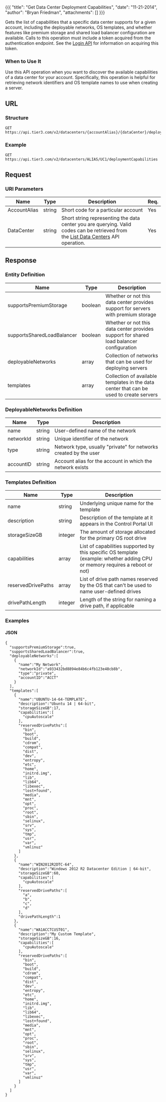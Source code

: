 {{{
  "title": "Get Data Center Deployment Capabilities",
  "date": "11-21-2014",
  "author": "Bryan Friedman",
  "attachments": []
}}}

Gets the list of capabilities that a specific data center supports for a given account, including the deployable networks, OS templates, and whether features like premium storage and shared load balancer configuration are available. Calls to this operation must include a token acquired from the authentication endpoint. See the <a href="/api-docs/v2#authentication-login">Login API</a> for information on acquiring this token.

### When to Use It

Use this API operation when you want to discover the available capabilities of a data center for your account. Specifically, this operation is helpful for retrieving network identifiers and OS template names to use when creating a server.

## URL

### Structure

    GET https://api.tier3.com/v2/datacenters/{accountAlias}/{dataCenter}/deploymentCapabilities

### Example

    GET https://api.tier3.com/v2/datacenters/ALIAS/UC1/deploymentCapabilities

## Request

### URI Parameters

<table>
  <thead>
    <tr>
      <th>Name</th>
      <th>Type</th>
      <th>Description</th>
      <th>Req.</th>
    </tr>
  </thead>
  <tbody>
    <tr>
      <td>AccountAlias</td>
      <td>string</td>
      <td>Short code for a particular account</td>
      <td>Yes</td>
    </tr>
    <tr>
      <td>DataCenter</td>
      <td>string</td>
      <td>Short string representing the data center you are querying. Valid codes can be retrieved from the&nbsp;<a href="https://t3n.zendesk.com/entries/31303140-Get-Data-Center-List">List Data Centers</a> API operation.</td>
      <td>Yes</td>
    </tr>
  </tbody>
</table>

## Response

### Entity Definition

<table>
  <thead>
    <tr>
      <th>Name</th>
      <th>Type</th>
      <th>Description</th>
    </tr>
  </thead>
  <tbody>
    <tr>
      <td>supportsPremiumStorage</td>
      <td>boolean</td>
      <td>Whether or not this data center provides support for servers with premium storage</td>
    </tr>
    <tr>
      <td>supportsSharedLoadBalancer</td>
      <td>boolean</td>
      <td>Whether or not this data center provides support for shared load balancer configuration</td>
    </tr>
    <tr>
      <td>deployableNetworks</td>
      <td>array</td>
      <td>Collection of networks that can be used for deploying servers</td>
    </tr>
    <tr>
      <td>templates</td>
      <td>array</td>
      <td>Collection of available templates in the data center that can be used to create servers</td>
    </tr>
  </tbody>
</table>

### DeployableNetworks Definition

<table>
  <thead>
    <tr>
      <th>Name</th>
      <th>Type</th>
      <th>Description</th>
    </tr>
  </thead>
  <tbody>
    <tr>
      <td>name</td>
      <td>string</td>
      <td>User-defined name of the network</td>
    </tr>
    <tr>
      <td>networkId</td>
      <td>string</td>
      <td>Unique identifier of the network</td>
    </tr>
    <tr>
      <td>type</td>
      <td>string</td>
      <td>Network type, usually "private" for networks created by the user</td>
    </tr>
    <tr>
      <td>accountID</td>
      <td>string</td>
      <td>Account alias for the account in which the network exists</td>
    </tr>
  </tbody>
</table>

### Templates Definition

<table>
  <thead>
    <tr>
      <th>Name</th>
      <th>Type</th>
      <th>Description</th>
    </tr>
  </thead>
  <tbody>
    <tr>
      <td>name</td>
      <td>string</td>
      <td>Underlying unique name for the template</td>
    </tr>
    <tr>
      <td>description</td>
      <td>string</td>
      <td>Description of the template at it appears in the Control Portal UI</td>
    </tr>
    <tr>
      <td>storageSizeGB</td>
      <td>integer</td>
      <td>The amount of storage allocated for the primary OS root drive</td>
    </tr>
    <tr>
      <td>capabilities</td>
      <td>array</td>
      <td>List of capabilities supported by this specific OS template (example: whether adding CPU or memory requires a reboot or not)</td>
    </tr>
    <tr>
      <td>reservedDrivePaths</td>
      <td>array</td>
      <td>List of drive path names reserved by the OS that can't be used to name user-defined drives</td>
    </tr>
    <tr>
      <td>drivePathLength</td>
      <td>integer</td>
      <td>Length of the string for naming a drive path, if applicable</td>
    </tr>
  </tbody>
</table>

### Examples

#### JSON

    {
      "supportsPremiumStorage":true,
      "supportsSharedLoadBalancer":true,
      "deployableNetworks":[
        {
          "name":"My Network",
          "networkId":"a933432bd8894e84b6c4fb123e48cb8b",
          "type":"private",
          "accountID":"ACCT"
        }
      ],
      "templates":[
        {
          "name":"UBUNTU-14-64-TEMPLATE",
          "description":"Ubuntu 14 | 64-bit",
          "storageSizeGB":17,
          "capabilities":[
            "cpuAutoscale"
          ],
          "reservedDrivePaths":[
            "bin",
            "boot",
            "build",
            "cdrom",
            "compat",
            "dist",
            "dev",
            "entropy",
            "etc",
            "home",
            "initrd.img",
            "lib",
            "lib64",
            "libexec",
            "lost+found",
            "media",
            "mnt",
            "opt",
            "proc",
            "root",
            "sbin",
            "selinux",
            "srv",
            "sys",
            "tmp",
            "usr",
            "var",
            "vmlinuz"
          ]
        },
        {
          "name":"WIN2012R2DTC-64",
          "description":"Windows 2012 R2 Datacenter Edition | 64-bit",
          "storageSizeGB":60,
          "capabilities":[
            "cpuAutoscale"
          ],
          "reservedDrivePaths":[
            "a",
            "b",
            "c",
            "d"
          ],
          "drivePathLength":1
        },
        {
          "name":"WA1ACCTCUST01",
          "description":"My Custom Template",
          "storageSizeGB":16,
          "capabilities":[
            "cpuAutoscale"
          ],
          "reservedDrivePaths":[
            "bin",
            "boot",
            "build",
            "cdrom",
            "compat",
            "dist",
            "dev",
            "entropy",
            "etc",
            "home",
            "initrd.img",
            "lib",
            "lib64",
            "libexec",
            "lost+found",
            "media",
            "mnt",
            "opt",
            "proc",
            "root",
            "sbin",
            "selinux",
            "srv",
            "sys",
            "tmp",
            "usr",
            "var",
            "vmlinuz"
          ]
        }
      ]
    }
